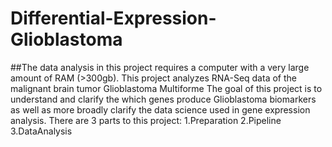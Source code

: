 # Differential-Expression-Glioblastoma
##The data analysis in this project requires a computer with a very large amount of RAM (>300gb).
This project analyzes RNA-Seq data of the malignant brain tumor Glioblastoma Multiforme
The goal of this project is to understand and clarify the which genes produce Glioblastoma biomarkers as well as more broadly clarify the data science used in gene expression analysis.
There are 3 parts to this project:
1.Preparation
2.Pipeline
3.DataAnalysis